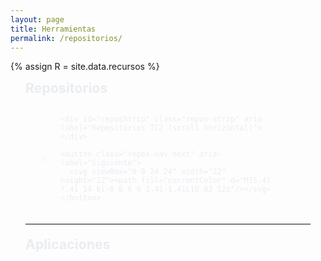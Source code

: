 ```yaml
---
layout: page
title: Herramientas
permalink: /repositorios/
---
```


{% assign R = site.data.recursos %}

<script>
  // Datos desde YAML (_data/recursos.yml)
  window.TC_RESOURCES = {
    featuredRepos: {{ R.featured_repos | jsonify }},
    apps: {{ R.apps | jsonify }}
  };
</script>

<style>
:root{
  --accent: #1690ff;
  --fg: #e9edf2;
  --muted: #9aa3ad;
  --stroke: rgba(255,255,255,.12);
  --stroke-2: rgba(255,255,255,.18);
  --card: rgba(255,255,255,.04);
  --radius-xl: 24px;
  --shadow-1: 0 8px 28px rgba(0,0,0,.30);
  --shadow-2: 0 16px 48px rgba(0,0,0,.35);
}

.rec-wrap{
  max-width: 100%;
  margin: 0 auto;
  color: var(--fg);
  font-family: ui-sans-serif,-apple-system,BlinkMacSystemFont,"SF Pro Text","Segoe UI",Roboto,Helvetica,Arial;
  padding-inline: clamp(8px, 3vw, 24px);
}

.section-title{ margin:.25rem 0 1rem; letter-spacing:.2px }
hr.soft{ border:0; border-top:1px solid var(--stroke); opacity:.6; margin:1.2rem 0 }

/* ===== Carrusel: escenario acotado + máscara de fades ===== */
.repos-stage{
  --pad: 56px;                 /* padding lateral del escenario */
  --fade: 72px;                /* ancho del fade */
  position:relative;
  overflow-x:hidden;
  padding-inline: var(--pad);
  -webkit-mask-image: linear-gradient(
    to right,
    transparent 0,
    #000 var(--fade),
    #000 calc(100% - var(--fade)),
    transparent 100%
  );
          mask-image: linear-gradient(
    to right,
    transparent 0,
    #000 var(--fade),
    #000 calc(100% - var(--fade)),
    transparent 100%
  );
}
/* Mobile: menos padding/fade (no afecta carga) */
@media (max-width:740px){
  .repos-stage{ --pad: 20px; --fade: 18px; }
}

/* Pista */
.repos-strip{
  --gap: 24px;                 /* gap entre tarjetas (se usa en JS también) */
  --card-w: 360px;             /* se recalcula en JS */
  display:grid; grid-auto-flow:column;
  grid-auto-columns: var(--card-w);
  gap: var(--gap);
  padding-block: 26px;
  overflow-x:auto; overflow-y:visible;
  scroll-snap-type:x mandatory;
  -webkit-overflow-scrolling:touch;
  scrollbar-width:none;
}
.repos-strip::-webkit-scrollbar{ height:0 }
.repos-strip.nosnap{ scroll-snap-type: none; }

/* Navegación */
.repos-nav{
  position:absolute; top:50%; transform:translateY(-50%);
  width:42px; height:42px; border-radius:999px;
  border:1px solid var(--stroke); background:rgba(255,255,255,.06);
  color:var(--fg); display:grid; place-items:center; cursor:pointer;
  z-index:5; transition:.15s ease background, .15s ease transform;
}
.repos-nav:hover{ background:rgba(255,255,255,.1) }
.repos-nav:active{ transform:translateY(-50%) scale(.98) }
.repos-nav.prev{ left:10px } .repos-nav.next{ right:10px }
.repos-nav svg{ display:block }
.repos-nav.next svg{ transform: rotate(180deg); }

/* ===== Tarjetas ===== */
.repo-card{
  position: relative; height: 520px;
  border-radius: var(--radius-xl); overflow: hidden;
  scroll-snap-align: center; perspective: 1000px;
  box-shadow: var(--shadow-1); border: 1px solid var(--stroke);
  background: #0f1115; --accent-card: var(--accent);
  transform: scale(.96);
  transition: transform .25s ease, box-shadow .25s ease;
  will-change: transform;
}
.repo-card:hover{ transform: scale(1.06); z-index: 4; box-shadow: var(--shadow-2); }

.repo-inner{
  position:absolute; inset:0; transform-style:preserve-3d;
  transition: transform .6s cubic-bezier(.2,.8,.2,1);
}
.repo-card.open .repo-inner{ transform: rotateY(180deg); }

/* Caras: NO traslucen en el flip (clave en mobile/Safari) */
.repo-front, .repo-back{
  position:absolute; inset:0;
  border-radius: inherit; overflow: hidden;
  background:#0f1115;                 /* fondo sólido */
  backface-visibility:hidden;
  -webkit-backface-visibility:hidden; /* iOS/Safari */
  transform: translateZ(0);
}
.repo-front{ display:flex; flex-direction:column; justify-content:flex-end; padding:18px; }
.repo-back{ transform: rotateY(180deg); }

.repo-front .cover{ position:absolute; inset:0; z-index:0; }
.repo-front .cover img{
  width:100%; height:100%; object-fit:cover; display:block; opacity:.9;
  filter:saturate(.95) contrast(1.02);
}
.repo-front .cover::after{
  content:""; position:absolute; inset:0;
  background: linear-gradient(180deg, rgba(0,0,0,.15), rgba(0,0,0,.45) 60%, rgba(0,0,0,.65));
}

/* info frente */
.repo-front .title{ z-index:1; margin:0 0 .2rem 0; font-size:1.35rem; font-weight:900; line-height:1.15; text-shadow:0 2px 10px rgba(0,0,0,.45) }
.repo-front .desc { z-index:1; margin:0 0 6px 0; font-size:1rem; opacity:.95; text-shadow:0 2px 8px rgba(0,0,0,.35) }
.repo-front .foot { display:flex; gap:8px; align-items:center; z-index:1; }
.repo-front .pill{
  display:inline-flex; align-items:center; gap:6px;
  padding:.36rem .58rem; font-size:.85rem; font-weight:700;
  background: rgba(255,255,255,.08); border:1px solid var(--stroke); border-radius:999px;
}

/* GitHub mini */
.repo-front .gh-btn{
  position:absolute; top:12px; right:12px; z-index:3;
  width:36px; height:36px; border-radius:999px;
  border:1px solid rgba(255,255,255,.25);
  background:rgba(0,0,0,.35); color:#fff; display:grid; place-items:center; text-decoration:none;
  transition: background .15s ease, box-shadow .15s ease, border-color .15s ease;
}
.repo-front .gh-btn:hover{
  background: color-mix(in srgb, var(--accent-card) 24%, black);
  border-color: color-mix(in srgb, var(--accent-card) 70%, transparent);
  box-shadow:
    0 0 0 2px color-mix(in srgb, var(--accent-card) 55%, transparent) inset,
    0 0 18px color-mix(in srgb, var(--accent-card) 28%, transparent);
}

/* Marco/acento */
.repo-card::after{
  content:""; position:absolute; inset:0; pointer-events:none;
  border-radius: inherit;
  box-shadow: inset 0 0 0 2px color-mix(in srgb, var(--accent-card) 70%, transparent);
}

/* Dorso */
.repo-back{
  background: linear-gradient(180deg, rgba(26,28,34,.98), rgba(18,20,26,.98));
  border: 1px solid var(--stroke); padding:14px; display:flex; flex-direction:column;
}
.repo-back .back-head{ display:flex; gap:10px; align-items:center; justify-content:space-between; margin-bottom:6px }
.repo-back .back-title{ font-weight:800; font-size:1rem; margin:0 }
.repo-back .btn-link{ text-decoration:none; color:var(--fg); border:1px solid var(--stroke); border-radius:999px; padding:.34rem .6rem; background: rgba(255,255,255,.04) }
.repo-back .readme{
  flex:1 1 auto; min-height:0; overflow:auto;
  border:1px dashed var(--stroke); border-radius:12px; padding:10px; background: rgba(255,255,255,.03);
  scrollbar-width:thin; scrollbar-color: rgba(255,255,255,.25) rgba(255,255,255,.06);
}
.repo-back .readme::-webkit-scrollbar{ width:10px }
.repo-back .readme::-webkit-scrollbar-thumb{ background:rgba(255,255,255,.25); border-radius:999px }
.repo-back .readme::-webkit-scrollbar-track{ background:rgba(255,255,255,.06); border-radius:999px }

.markdown-body{ color: var(--fg); line-height:1.55; font-size:.95rem }
.markdown-body h1,.markdown-body h2{ padding-bottom:.3em; border-bottom:1px solid var(--stroke) }
.markdown-body h1{ font-size:1.35em } .markdown-body h2{ font-size:1.15em }
.markdown-body pre{ background:#0d1117; border:1px solid var(--stroke); border-radius:8px; padding:10px; overflow:auto }
.markdown-body code{ background:rgba(110,118,129,.12); border-radius:6px; padding:.15em .35em }
.markdown-body a{ color:#58a6ff; text-decoration:none } .markdown-body a:hover{ text-decoration:underline }

/* ===== Apps ===== */
.app{ border:1px solid var(--stroke); border-radius: 14px; background: rgba(255,255,255,.03); box-shadow: var(--shadow-1); overflow:hidden }
.app-head{ display:flex; align-items:center; justify-content:space-between; gap:12px; padding:12px 16px }
.app-title{ margin:0; font-weight:800; font-size:1.12rem }
.app-actions{ display:flex; gap:8px; align-items:center }
.app-slot{ display:none } .app-slot.show{ display:block }
.app-embed{ padding: 0 16px 16px 16px; background: rgba(255,255,255,.02) }
.app-frame{ width:100%; height:680px; border:1px solid var(--stroke); border-radius: 10px }

/* Botones */
.btn{ appearance:none; cursor:pointer; display:inline-flex; align-items:center; gap:8px;
  padding:.46rem .8rem; border-radius:999px; font-weight:700; color:var(--fg);
  background: rgba(255,255,255,.06); border:1px solid var(--stroke);
  transition: background .15s ease, border-color .15s ease, transform .08s ease; }
.btn:hover{ background: rgba(255,255,255,.1); border-color: var(--stroke-2) }
.btn:active{ transform: translateY(1px) }
.btn-ghost{ background: transparent; border:1px solid var(--stroke) }
.btn-ghost:hover{ background: rgba(255,255,255,.06); border-color: var(--stroke-2) }

.btn-round{ width:36px; height:36px; border-radius:999px; display:grid; place-items:center; color:var(--fg);
  background: rgba(255,255,255,.06); border:1px solid var(--stroke);
  transition: background .15s ease, border-color .15s ease, transform .08s ease; }
.btn-round:hover{ background: rgba(255,255,255,.1); border-color: var(--stroke-2) }
.btn-round:active{ transform: translateY(1px) }

/* Fallback si no hay cover */
.cover-fallback{
  position:absolute; inset:0; display:grid; place-items:center;
  font-weight:900; letter-spacing:.5px; font-size: 28px; color: rgba(255,255,255,.96);
  background: linear-gradient(135deg, rgba(126,144,255,.28), rgba(20,160,220,.25));
  text-shadow: 0 2px 10px rgba(0,0,0,.35);
}

/* Accesibilidad */
.repos-stage:focus{ outline: 2px solid var(--stroke-2); outline-offset: 4px; border-radius: 10px; }
</style>

<div class="rec-wrap">
  <h2 class="section-title">Repositorios</h2>

  <div class="repos-stage" id="reposStage" tabindex="0" aria-label="Carrusel de repositorios (flechas para navegar)">
    <button class="repos-nav prev" aria-label="Anterior">
      <svg viewBox="0 0 24 24" width="22" height="22"><path fill="currentColor" d="M15.41 7.41 14 6l-6 6 6 6 1.41-1.41L10.83 12z"/></svg>
    </button>

    <div id="reposStrip" class="repos-strip" aria-label="Repositorios TC2 (scroll horizontal)"></div>

    <button class="repos-nav next" aria-label="Siguiente">
      <svg viewBox="0 0 24 24" width="22" height="22"><path fill="currentColor" d="M15.41 7.41 14 6l-6 6 6 6 1.41-1.41L10.83 12z"/></svg>
    </button>
  </div>

  <hr class="soft">

  <h2 class="section-title">Aplicaciones</h2>
  <div id="appsList" class="stack"></div>
</div>

<script>
(async function(){
  const DATA = window.TC_RESOURCES || {};
  const FEATURED = (Array.isArray(DATA.featuredRepos)?DATA.featuredRepos:[]).map(it=> typeof it === 'string' ? {name: it} : (it||{}));
  const APPS = Array.isArray(DATA.apps) ? DATA.apps : [];
  const ORG = "TC-II";
  const IMG_ROOT = "{{ '/assets/img/repositorios' | relative_url }}";

  const byName = new Map(FEATURED.map(x=>[x.name, x]));
  const want = new Set(FEATURED.map(x=>x.name).filter(Boolean));
  const slug = s => String(s||"").toLowerCase().trim().replace(/[^a-z0-9]+/g,"-").replace(/^-+|-+$/g,"");

  const cacheKeyRepos = "tdc2_repos_cache_v3";
  const readmeKey = (name)=>`tdc2_readme_html_${name}`;
  const titleKey  = (name)=>`tdc2_readme_title_${name}`;

  async function fetchReposOrg(){
    const cached = sessionStorage.getItem(cacheKeyRepos);
    if(cached) return JSON.parse(cached);
    const url = `https://api.github.com/orgs/${ORG}/repos?per_page=100&sort=updated`;
    const r = await fetch(url, { headers: { 'Accept': 'application/vnd.github+json' }});
    if(!r.ok){ throw new Error(r.status===403 ? "Límite de la API de GitHub alcanzado. Probá más tarde." : ("GitHub API " + r.status)); }
    const data = await r.json();
    sessionStorage.setItem(cacheKeyRepos, JSON.stringify(data));
    return data;
  }

  async function fetchReadmeHTML(repoName){
    const k = readmeKey(repoName);
    const c = sessionStorage.getItem(k);
    if(c) return c;
    const url = `https://api.github.com/repos/${ORG}/${repoName}/readme`;
    const r = await fetch(url, { headers: { 'Accept': 'application/vnd.github.html+json' }});
    if(!r.ok) throw new Error("README API " + r.status);
    const html = await r.text();
    sessionStorage.setItem(k, html);
    return html;
  }

  async function fetchReadmeTitle(repoName){
    const tk = titleKey(repoName);
    const c = sessionStorage.getItem(tk);
    if(c!==null) return c;
    try{
      let html = sessionStorage.getItem(readmeKey(repoName));
      if(!html){
        const u = `https://api.github.com/repos/${ORG}/${repoName}/readme`;
        const r = await fetch(u, { headers: { 'Accept': 'application/vnd.github.html+json' }});
        if(!r.ok) throw new Error("README API " + r.status);
        html = await r.text(); sessionStorage.setItem(readmeKey(repoName), html);
      }
      const tmp = document.createElement('div'); tmp.innerHTML = html;
      const h1 = tmp.querySelector('h1');
      const t = (h1 && h1.textContent.trim()) ? h1.textContent.trim() : '';
      sessionStorage.setItem(tk, t);
      return t;
    }catch(_){
      sessionStorage.setItem(tk, ''); return '';
    }
  }

  function guessLocalImage(cfgName){
    const base = slug(cfgName);
    return [`${IMG_ROOT}/${base}.webp`, `${IMG_ROOT}/${base}.png`, `${IMG_ROOT}/${base}.jpg`];
  }

  /* ===== Montaje ===== */
  const stage = document.getElementById('reposStage');
  const strip = document.getElementById('reposStrip');

  const repos = (await fetchReposOrg()).filter(r=>want.has(r.name));

  const titleByRepo = Object.create(null);
  await Promise.all(repos.map(async r=>{
    const t = await fetchReadmeTitle(r.name);
    if(t) titleByRepo[r.name] = t;
  }));

  function octocatSVG(size=18){
    return `<svg viewBox="0 0 16 16" width="${size}" height="${size}" aria-hidden="true" fill="currentColor">
      <path d="M8 0C3.58 0 0 3.58 0 8c0 3.54 2.29 6.53 5.47 7.59.4.07.55-.17.55-.38
      0-.19-.01-.82-.01-1.49-2.01.37-2.53-.49-2.69-.94-.09-.23-.48-.94-.82-1.13-.28-.15-.68-.52-.01-.53.63-.01
      1.08.58 1.23.82.72 1.21 1.87.87 2.33.66.07-.52.28-.87.51-1.07-1.78-.2-3.64-.89-3.64-3.95
      0-.87.31-1.59.82-2.15-.08-.2-.36-1.02.08-2.12 0 0 .67-.21 2.2.82.64-.18 1.32-.27 2-.27.68 0 1.36.09 2 .27
      1.53-1.04 2.2-.82 2.2-.82.44 1.1.16 1.92.08 2.12.51.56.82 1.27.82 2.15 0 3.07-1.87 3.75-3.65 3.95.29.25.54.73.54 1.48
      0 1.07-.01 1.93-.01 2.19 0 .21.15.46.55.38C13.71 14.53 16 11.54 16 8 16 3.58 12.42 0 8 0Z"></path></svg>`;
  }

  function createCard(repo){
    const cfg = Object.assign({
      title: repo.name,
      desc:  '',
      color: getComputedStyle(document.documentElement).getPropertyValue('--accent') || '#1690ff',
      img:   null
    }, byName.get(repo.name)||{});

    const card = document.createElement('article');
    card.className = 'repo-card';
    card.dataset.repo = repo.name;
    card.style.setProperty('--accent-card', cfg.color);

    const inner = document.createElement('div'); inner.className = 'repo-inner';

    // FRONT
    const front = document.createElement('div'); front.className = 'repo-front';
    const cover = document.createElement('div'); cover.className = 'cover';
    const img   = document.createElement('img'); img.loading='lazy';
    const fb    = document.createElement('div'); fb.className='cover-fallback'; fb.textContent=(repo.name||'R').slice(0,3).toUpperCase();
    cover.append(img, fb); front.append(cover);

    const title = document.createElement('h3');   title.className='title'; title.textContent = cfg.title || titleByRepo[repo.name] || repo.name;
    const desc  = document.createElement('p');    desc.className='desc';   desc.textContent  = cfg.desc || '';
    const foot  = document.createElement('div');  foot.className='foot';
    const lang  = document.createElement('span'); lang.className='pill';   lang.textContent  = repo.language || '—';
    const meta  = document.createElement('span'); meta.className='pill';
    const d = new Date(repo.pushed_at).toLocaleDateString(undefined,{year:'numeric',month:'short',day:'2-digit'});
    meta.textContent = `${repo.stargazers_count}★ · ${d}`;
    foot.append(lang, meta);

    // GitHub mini
    const gh = document.createElement('a');
    gh.className='gh-btn'; gh.href=repo.html_url; gh.target='_blank'; gh.rel='noopener'; gh.innerHTML = octocatSVG(18);

    front.append(title, desc, foot, gh);

    // LOAD cover
    const sources = [];
    if (cfg.img) sources.push(cfg.img);
    sources.push(...guessLocalImage(cfg.name || repo.name));
    let i=0; const tryNext=()=>{ if(i<sources.length) img.src=sources[i++]; };
    img.addEventListener('load', ()=>fb.remove()); img.addEventListener('error', tryNext); tryNext();

    // BACK
    const back = document.createElement('div'); back.className='repo-back';
    const backHead = document.createElement('div'); backHead.className='back-head';
    const backTitle = document.createElement('h4'); backTitle.className='back-title'; backTitle.textContent = cfg.title || repo.name;
    const openBtn = document.createElement('a'); openBtn.className='btn-link'; openBtn.href=repo.html_url; openBtn.target='_blank'; openBtn.rel='noopener'; openBtn.textContent='Abrir en GitHub';
    backHead.append(backTitle, openBtn);

    const readme = document.createElement('div'); readme.className='readme';
    readme.innerHTML = `<div class="markdown-body"><p style="opacity:.8">Cargando README…</p></div>`;
    back.append(backHead, readme);

    inner.append(front, back); card.append(inner);
    return card;
  }

  repos.forEach(r => strip.appendChild(createCard(r)));

  /* ===== flip + README ===== */
  const loadedReadme = new Set();
  strip.addEventListener('click', async (ev)=>{
    if(ev.target.closest('.gh-btn')) return;
    const card = ev.target.closest('.repo-card'); if(!card) return;
    card.classList.toggle('open');
    const name = card.dataset.repo;
    if(card.classList.contains('open') && !loadedReadme.has(name)){
      try{
        const html = await fetchReadmeHTML(name);
        const target = card.querySelector('.readme');
        const box = document.createElement('div'); box.className='markdown-body'; box.innerHTML = html;
        target.innerHTML=''; target.appendChild(box);
        loadedReadme.add(name);
      }catch{
        card.querySelector('.readme').innerHTML = `<div class="markdown-body"><p>No se pudo cargar el README.</p></div>`;
      }
    }
  });

  /* ===== Layout: 3 desktop / 1 mobile ===== */
  function computeLayout(){
    const gap  = parseFloat(getComputedStyle(strip).getPropertyValue('--gap')) || 24;
    const padL = parseFloat(getComputedStyle(stage).paddingLeft) || 0;
    const padR = parseFloat(getComputedStyle(stage).paddingRight) || 0;
    const inner = stage.clientWidth - padL - padR;

    const isMobile = window.matchMedia('(max-width: 740px)').matches;
    const per   = isMobile ? 1 : 3;                       // SIEMPRE 1 en mobile
    const minW  = isMobile ? 300 : 320;
    const cardW = Math.max(minW, Math.floor((inner - gap*(per-1)) / per));

    strip.style.setProperty('--card-w', cardW + 'px');
    return { step: cardW + gap, gap, cardW, per };
  }
  let L = computeLayout();
  window.addEventListener('resize', ()=> { L = computeLayout(); });

  /* ===== Loop infinito con teleport suave ===== */
  const btnPrev = document.querySelector('.repos-nav.prev');
  const btnNext = document.querySelector('.repos-nav.next');

  function setupInfinite(stripEl){
    const originals = Array.from(stripEl.children);
    if(!originals.length){ return { step: L.step, N: 0 }; }
    if(originals.length < 4){ return { step: L.step, N: 0 }; }

    const N = originals.length;
    const head = originals.slice(-N).map(n=>n.cloneNode(true));
    const tail = originals.slice(0, N).map(n=>n.cloneNode(true));
    head.forEach(n=>stripEl.prepend(n));
    tail.forEach(n=>stripEl.append(n));

    function teleport(to){
      stripEl.classList.add('nosnap');
      stripEl.scrollLeft = to;
      requestAnimationFrame(()=> stripEl.classList.remove('nosnap'));
    }

    const init = ()=>{ stripEl.classList.add('nosnap'); stripEl.scrollLeft = L.step * N; requestAnimationFrame(()=> stripEl.classList.remove('nosnap')); };
    init();
    window.addEventListener('resize', init);

    stripEl.addEventListener('scroll', ()=>{
      const min = L.step * (N - 1);
      const max = L.step * (N + originals.length + 1);
      if(stripEl.scrollLeft < min){ teleport(stripEl.scrollLeft + L.step * originals.length); }
      else if(stripEl.scrollLeft > max){ teleport(stripEl.scrollLeft - L.step * originals.length); }
    }, {passive:true});

    // Rueda: paso de 1 tarjeta (misma animación que flechas)
    let wheelAcc = 0;
    stripEl.addEventListener('wheel', (e)=>{
      if(e.target.closest('.readme')) return; // deja scrollear el README
      const vertical = Math.abs(e.deltaX) < Math.abs(e.deltaY);
      if(!vertical) return;
      e.preventDefault();
      wheelAcc += e.deltaY;
      const threshold = 40;
      if(Math.abs(wheelAcc) >= threshold){
        const dir = wheelAcc > 0 ? +1 : -1;
        scrollByCards(dir);
        wheelAcc = 0;
      }
    }, {passive:false});

    return { step: L.step, N };
  }

  let loop = setupInfinite(strip);

  function scrollByCards(n){
    strip.scrollBy({ left: n * (L.step || 340), behavior:'smooth' });
  }
  btnPrev.addEventListener('click', ()=>scrollByCards(-1));
  btnNext.addEventListener('click', ()=>scrollByCards(+1));

  // flechas del teclado (cuando el escenario tiene foco)
  stage.addEventListener('keydown', (e)=>{
    if(e.key === 'ArrowLeft'){ e.preventDefault(); scrollByCards(-1); }
    if(e.key === 'ArrowRight'){ e.preventDefault(); scrollByCards(+1); }
  });

  /* ===== Apps ===== */
  const appsList = document.getElementById('appsList');
  (APPS||[]).forEach(app=>{
    const card = document.createElement('article'); card.className='app';
    const head = document.createElement('div'); head.className='app-head';
    const title = document.createElement('h3'); title.className='app-title'; title.textContent = app.title || 'App';
    const actions = document.createElement('div'); actions.className='app-actions';

    const btn = document.createElement('button'); btn.className='btn-round'; btn.type='button';
    btn.setAttribute('aria-label','Ver aquí');
    btn.innerHTML = `<svg viewBox="0 0 24 24" width="18" height="18"><path fill="currentColor" d="M7 10l5 5 5-5z"/></svg>`;

    const link = document.createElement('a'); link.className='btn btn-ghost'; link.href=app.url; link.target='_blank'; link.rel='noopener'; link.textContent='Abrir en pestaña';

    actions.append(btn, link);
    head.append(title, actions);

    const slot = document.createElement('div'); slot.className='app-slot';
    const embed = document.createElement('div'); embed.className='app-embed';
    slot.append(embed);

    card.append(head, slot);

    let created=false, open=false;
    btn.addEventListener('click', ()=>{
      open=!open;
      btn.style.transform = open ? 'rotate(180deg)' : 'rotate(0deg)';
      if(open && !created && app.embed !== false){
        const h = app.height || 680;
        embed.innerHTML = `<iframe class="app-frame" style="height:${h}px" src="${app.url}?embed=true" loading="lazy" referrerpolicy="no-referrer-when-downgrade" allow="clipboard-read; clipboard-write"></iframe>`;
        created=true;
      }
      slot.classList.toggle('show', open);
    });

    appsList.appendChild(card);
  });
})();
</script>
